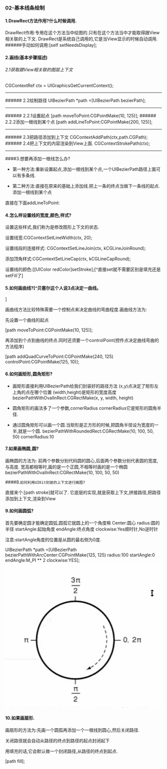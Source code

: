 ### 02-基本线条绘制



####  1.DrawRect方法作用?什么时候调用.
 DrawRect作用:专用在这个方法当中绘图的.只有在这个方法当中才能取得跟View相关联的上下文.
 DrawRect是系统自己调用的,它是当View显示的时候自动调用.
 ######手动如何调用:[self setNeedsDisplay];

####  2.画线(基本步骤描述)

 ###### 2.1获取跟View相关联的图层上下文
 CGContextRef ctx = UIGraphicsGetCurrentContext();
<hr>
 ###### 2.2绘制路径
 UIBezierPath *path =[UIBezierPath bezierPath];
<hr>
######  2.2.1设置起点
[path moveToPoint:CGPointMake(10, 125)];
 ###### 2.2.2添加一根线到某个点
[path addLineToPoint:CGPointMake(200, 125)];
<hr>
 ###### 2.3把路径添加到上下文
 CGContextAddPath(ctx,path.CGPath);
######  2.4把上下文的内容渲染到View上面.
 CGContextStrokePath(ctx);
<hr>

####3.想要再添加一根线怎么办?

- 第一种方法:重新设置起点,添加一根线到某个点,一个UIBezierPath路径上面可以有多条线.

- 第二种方法:直接在原来的基础上添加线.把上一条的终点当做下一条线的起点.添加一根线到某个点

直接在下面addLineToPoint:



####  4.怎么样设置线的宽度,颜色,样式?

设置这些样式,我们称为是修改图形上下文的状态.

设置线宽:CGContextSetLineWidth(ctx, 20);

设置线段的连接样式: CGContextSetLineJoin(ctx, kCGLineJoinRound);

添加顶角样式:CGContextSetLineCap(ctx, kCGLineCapRound);

设置线的颜色:[[UIColor redColor]setStroke];[^直接set就不需要区别是填充还是setFill了]


####  5.如何画曲线?[^贝塞尔这个人说3点决定一曲线。
]

画曲线方法比较特殊需要一个控制点来决定曲线的弯曲程度.画曲线方法为:

先设置一个曲线的起点

\[path moveToPoint:CGPointMake\(10, 125\)\];

再添加到个点到曲线的终点.同时还须要一个controlPoint\(控件点决定曲线弯曲的方法程序\)

\[path addQuadCurveToPoint:CGPointMake\(240, 125\) controlPoint:CGPointMake\(125, 10\)\];



####  6.如何画矩形,圆角矩形?
- 画矩形直接利用UIBezierPath给我们封装好的路径方法
 (x,y)点决定了矩形左上角的点在哪个位置
 (width,height)是矩形的宽度高度
 bezierPathWithOvalInRect:CGRectMake(x, y, width, height)


- 圆角矩形的画法多了一个参数,cornerRadius
 cornerRadius它是矩形的圆角半径.
- 通过圆角矩形可以画一个圆.当矩形是正方形的时候,把圆角半径设为宽度的一半,就是一个圆.
 bezierPathWithRoundedRect:CGRectMake(10, 100, 50, 50) cornerRadius:10



####  7.如果画椭圆,圆?
画椭圆的方法为:
前两个参数分别代码圆的圆心,后面两个参数分别代表圆的宽度,与高度.
宽高都相等时,画的是一个正圆,不相等时画的是一个椭圆
 bezierPathWithOvalInRect:CGRectMake(10, 100, 50, 50)



 ####8.`如何利用UIKit封装的上下文进行画图?`

直接来个:[path stroke]就可以了.
它底层的实现,就是获取上下文,拼接路径,把路径添加到上下文,渲染到View



 #### 9.如何画圆弧?
首先要确定圆才能确定圆弧,圆孤它就圆上的一个角度嘛
 Center:圆心
 radius:圆的半径
 startAngle:起始角度
 endAngle:终点角度
 clockwise:Yes顺时针,No逆时针



注意:startAngle角度的位置是从圆的最右侧为0度.



 UIBezierPath *path =[UIBezierPath bezierPathWithArcCenter:CGPointMake(125, 125)
 radius:100
 startAngle:0
 endAngle:M_PI ** 2
 clockwise:YES];
![](/assets/弧度的坐标范围.png)






#### 10.如果画扇形.

画扇形的方法为:先画一个圆孤再添加一个一根线到圆心,然后关闭路径.

关闭路径就会自动从路径的终点到路径的起点封闭起下

用填充的话,它会默认做一个封闭路径,从路径的终点到起点.

[path fill];

